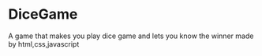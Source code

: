 # DiceGame
A game that makes you play dice game and lets you know the winner
made by html,css,javascript

